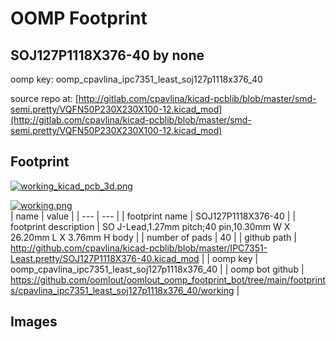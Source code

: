 # OOMP Footprint  
## SOJ127P1118X376-40  by none  
  
oomp key: oomp_cpavlina_ipc7351_least_soj127p1118x376_40  
  
source repo at: [http://gitlab.com/cpavlina/kicad-pcblib/blob/master/smd-semi.pretty/VQFN50P230X230X100-12.kicad_mod](http://gitlab.com/cpavlina/kicad-pcblib/blob/master/smd-semi.pretty/VQFN50P230X230X100-12.kicad_mod)  
## Footprint  
  
[![working_kicad_pcb_3d.png](working_kicad_pcb_3d_600.png)](working_kicad_pcb_3d.png)  
  
[![working.png](working_600.png)](working.png)  
| name | value | 
| --- | --- | 
| footprint name | SOJ127P1118X376-40 | 
| footprint description | SO J-Lead,1.27mm pitch;40 pin,10.30mm W X 26.20mm L X 3.76mm H body | 
| number of pads | 40 | 
| github path | http://github.com/cpavlina/kicad-pcblib/blob/master/IPC7351-Least.pretty/SOJ127P1118X376-40.kicad_mod | 
| oomp key | oomp_cpavlina_ipc7351_least_soj127p1118x376_40 | 
| oomp bot github | https://github.com/oomlout/oomlout_oomp_footprint_bot/tree/main/footprints/cpavlina_ipc7351_least_soj127p1118x376_40/working | 
## Images  
